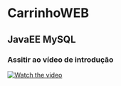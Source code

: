 # CarrinhoWEB

## JavaEE MySQL






### Assitir ao vídeo de introdução 


[![Watch the video](http://img.youtube.com/vi/srNtqw2LEBU/0.jpg)](https://youtu.be/7VgWAxEkv_U)
